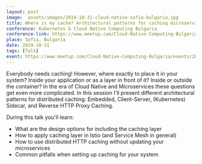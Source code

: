 ```yaml
---
layout: post
image:  assets/images/2019-10-31-cloud-native-sofia-bulgaria.jpg
title: Where is my cache? Architectural patterns for caching microservices by example
conference: Kubernetes & Cloud Native Computing Bulgaria
conference-link: https://www.meetup.com/Cloud-Native-Computing-Bulgaria/
place: Sofia, Bulgaria
date: 2019-10-31
tags: [Talk]
event: https://www.meetup.com/Cloud-Native-Computing-Bulgaria/events/265401874/
---
```


Everybody needs caching! However, where exactly to place it in your system? Inside your application or as a layer in front of it? Inside or outside the container? In the era of Cloud Native and Microservices these questions get even more complicated. In this session I'll present different architectural patterns for distributed caching: Embedded, Client-Server, (Kubernetes) Sidecar, and Reverse HTTP Proxy Caching.

During this talk you'll learn:
- What are the design options for including the caching layer
- How to apply caching layer in Istio (and Service Mesh in general)
- How to use distributed HTTP caching without updating your microservices
- Common pitfalls when setting up caching for your system